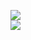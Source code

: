 [![](https://img.shields.io/badge/Made%20With-Github%20Spray-lightgrey.svg?style=for-the-badge&logo=github)](https://github.com/Annihil/github-spray#4925)  
[![](https://i.imgur.com/2DrTn0Z.gif)](https://github.com/Annihil/github-spray)
